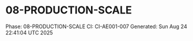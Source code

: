# 08-PRODUCTION-SCALE
Phase: 08-PRODUCTION-SCALE
CI: CI-AE001-007
Generated: Sun Aug 24 22:41:04 UTC 2025
